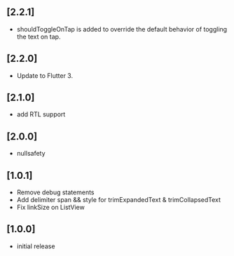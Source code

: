 ## [2.2.1]
- shouldToggleOnTap is added to override the default behavior of toggling the text on tap.
## [2.2.0]
- Update to Flutter 3.

## [2.1.0]
- add RTL support

## [2.0.0]
- nullsafety

## [1.0.1] 
- Remove debug statements 
- Add delimiter span && style for trimExpandedText & trimCollapsedText
- Fix linkSize on ListView

## [1.0.0] 
- initial release
